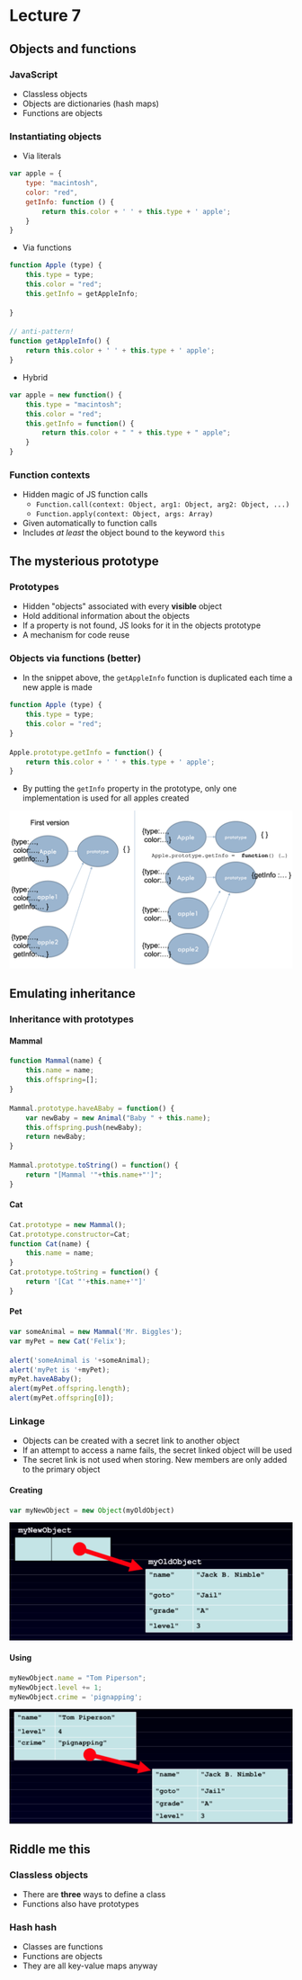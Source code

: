 # Lecture 7

## Objects and functions

### JavaScript

- Classless objects
- Objects are dictionaries (hash maps)
- Functions are objects

### Instantiating objects

- Via literals

```JavaScript
var apple = {  
	type: "macintosh",
	color: "red", 
	getInfo: function () {
		return this.color + ' ' + this.type + ' apple'; 
	}
}
```

- Via functions

```JavaScript
function Apple (type) { 
	this.type = type;
	this.color = "red"; 
	this.getInfo = getAppleInfo;

}

// anti-pattern!
function getAppleInfo() {
	return this.color + ' ' + this.type + ' apple'; 
}
```

- Hybrid

```JavaScript
var apple = new function() {
	this.type = "macintosh";
	this.color = "red";
	this.getInfo = function() {
		return this.color + " " + this.type + " apple";
	}
}
```

### Function contexts

- Hidden magic of JS function calls
	- `Function.call(context: Object, arg1: Object, arg2: Object, ...)`
	- `Function.apply(context: Object, args: Array)`
- Given automatically to function calls
- Includes *at least* the object bound to the keyword `this`

## The mysterious prototype

### Prototypes

- Hidden "objects" associated with every **visible** object
- Hold additional information about the objects
- If a property is not found, JS looks for it in the objects prototype
- A mechanism for code reuse

### Objects via functions (better)

- In the snippet above, the `getAppleInfo` function is duplicated each time a new apple is made

```JavaScript
function Apple (type) { 
	this.type = type;
    this.color = "red";
}

Apple.prototype.getInfo = function() {
	return this.color + ' ' + this.type + ' apple'; 
}
```

- By putting the `getInfo` property in the prototype, only one implementation is used for all apples created

![Prototypes Visualized](./figures/visual-prototypes.png)

## Emulating inheritance

### Inheritance with prototypes

#### Mammal

```JavaScript
function Mammal(name) {
	this.name = name;
	this.offspring=[];
}

Mammal.prototype.haveABaby = function() {
	var newBaby = new Animal("Baby " + this.name);
	this.offspring.push(newBaby);
	return newBaby;
}

Mammal.prototype.toString() = function() {
	return "[Mammal '"+this.name+"']";
}
```

#### Cat

```JavaScript
Cat.prototype = new Mammal();
Cat.prototype.constructor=Cat;
function Cat(name) {
	this.name = name;
}
Cat.prototype.toString = function() {
	return '[Cat "'+this.name+'"]'
}
```

#### Pet

```JavaScript
var someAnimal = new Mammal('Mr. Biggles'); 
var myPet = new Cat('Felix'); 

alert('someAnimal is '+someAnimal); 
alert('myPet is '+myPet);
myPet.haveABaby(); 
alert(myPet.offspring.length); 
alert(myPet.offspring[0]);
```

### Linkage

- Objects can be created with a secret link to another object
- If an attempt to access a name fails, the secret linked object will be used
- The secret link is not used when storing. New members are only added to the primary object

#### Creating

```JavaScript
var myNewObject = new Object(myOldObject)
```

![Create Secret Link](./figures/linkage-create.png)

#### Using

```JavaScript
myNewObject.name = "Tom Piperson";
myNewObject.level += 1;  
myNewObject.crime = 'pignapping';
```

![Use Secret Link](./figures/linkage-usage.png)

## Riddle me this

### Classless objects

- There are **three** ways to define a class
- Functions also have prototypes

### Hash hash

- Classes are functions
- Functions are objects
- They are all key-value maps anyway